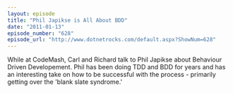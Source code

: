 ```yaml
---
layout: episode
title: "Phil Japikse is All About BDD"
date: "2011-01-13"
episode_number: "628"
episode_url: "http://www.dotnetrocks.com/default.aspx?ShowNum=628"
---
```


While at CodeMash, Carl and Richard talk to Phil Japikse about Behaviour Driven Developement. Phil has been doing TDD and BDD for years and has an interesting take on how to be successful with the process - primarily getting over the 'blank slate syndrome.'
